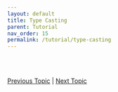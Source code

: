 ```yaml
---
layout: default
title: Type Casting
parent: Tutorial
nav_order: 15
permalink: /tutorial/type-casting
---
```






<br><br>

[Previous Topic](./class) | [Next Topic](./working-with-files)